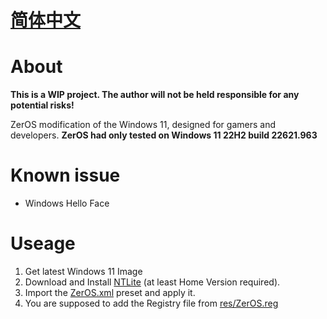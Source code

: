# **[简体中文](./README/zh_Hans.md)**
# About

**This is a WIP project. The author will not be held responsible for any potential risks!**

ZerOS modification of the Windows 11, designed for gamers and developers.
**ZerOS had only tested on Windows 11 22H2 build 22621.963**

# Known issue

- Windows Hello Face

# Useage

1. Get latest Windows 11 Image
2. Download and Install [NTLite](https://www.ntlite.com/) (at least Home Version required).
3. Import the [ZerOS.xml](ZerOSv011.xml) preset and apply it.
4. You are supposed to add the Registry file from [res/ZerOS.reg](./res/ZerOS.reg)
